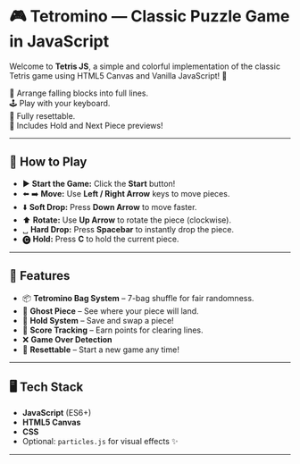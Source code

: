 # 🎮 Tetromino — Classic Puzzle Game in JavaScript

Welcome to **Tetris JS**, a simple and colorful implementation of the classic Tetris game using HTML5 Canvas and Vanilla JavaScript! 🎉

🧩 Arrange falling blocks into full lines.  
🕹️ Play with your keyboard.  
💾 Fully resettable.  
🎨 Includes Hold and Next Piece previews!

---

## 🚀 How to Play

- ▶️ **Start the Game:** Click the **Start** button!
- ⬅️ ➡️ **Move:** Use **Left / Right Arrow** keys to move pieces.
- ⬇️ **Soft Drop:** Press **Down Arrow** to move faster.
- ⬆️ **Rotate:** Use **Up Arrow** to rotate the piece (clockwise).
- ␣ **Hard Drop:** Press **Spacebar** to instantly drop the piece.
- 🅒 **Hold:** Press **C** to hold the current piece.

---

## 🧠 Features

- 📦 **Tetromino Bag System** – 7-bag shuffle for fair randomness.
- 👻 **Ghost Piece** – See where your piece will land.
- 💾 **Hold System** – Save and swap a piece!
- 🔢 **Score Tracking** – Earn points for clearing lines.
- ❌ **Game Over Detection**
- 🔁 **Resettable** – Start a new game any time!

---

## 🖥️ Tech Stack

- **JavaScript** (ES6+)
- **HTML5 Canvas**
- **CSS**
- Optional: `particles.js` for visual effects ✨

---
